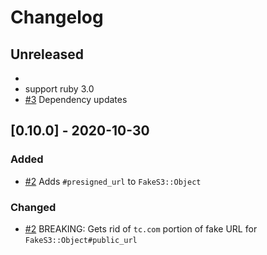 # Changelog

## Unreleased

- 
- support ruby 3.0
- [#3](https://github.com/transparentclassroom/fake_s3/pull/3) Dependency updates

## [0.10.0] - 2020-10-30
### Added

- [#2](https://github.com/transparentclassroom/fake_s3/pull/2) Adds `#presigned_url` to `FakeS3::Object`

### Changed

- [#2](https://github.com/transparentclassroom/fake_s3/pull/2) BREAKING: Gets rid of `tc.com` portion of fake URL for `FakeS3::Object#public_url`
